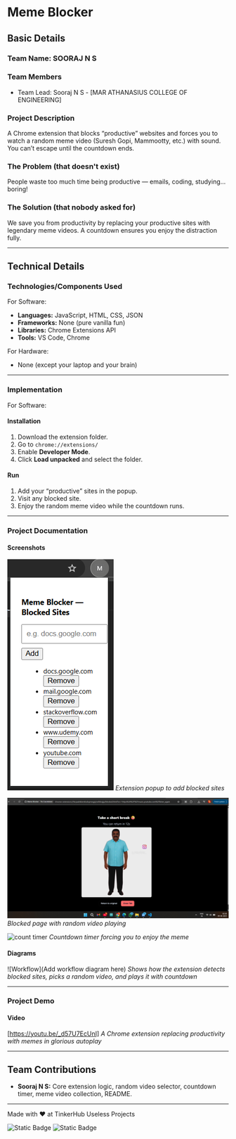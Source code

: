 
# Meme Blocker 

## Basic Details
### Team Name: SOORAJ N S

### Team Members
- Team Lead: Sooraj N S - [MAR ATHANASIUS COLLEGE OF ENGINEERING]

### Project Description
A Chrome extension that blocks “productive” websites and forces you to watch a random meme video (Suresh Gopi, Mammootty, etc.) with sound. You can’t escape until the countdown ends.

### The Problem (that doesn't exist)
People waste too much time being productive — emails, coding, studying… boring!  

### The Solution (that nobody asked for)
We save you from productivity by replacing your productive sites with legendary meme videos. A countdown ensures you enjoy the distraction fully.

---

## Technical Details
### Technologies/Components Used
For Software:
- **Languages:** JavaScript, HTML, CSS, JSON
- **Frameworks:** None (pure vanilla fun)
- **Libraries:** Chrome Extensions API
- **Tools:** VS Code, Chrome

For Hardware:
- None (except your laptop and your brain)

---

### Implementation
For Software:
#### Installation
1. Download the extension folder.
2. Go to `chrome://extensions/`
3. Enable **Developer Mode**.
4. Click **Load unpacked** and select the folder.

#### Run
1. Add your “productive” sites in the popup.
2. Visit any blocked site.
3. Enjoy the random meme video while the countdown runs.

---

### Project Documentation
#### Screenshots
![Extension pop](https://github.com/sooraj-n-s/Meme-Blocker/blob/main/IMAGES/EXTENSION%20POP.png)
*Extension popup to add blocked sites*

![Blocked page example](https://github.com/sooraj-n-s/Meme-Blocker/blob/main/IMAGES/BLOCK%20PAGE%20EXAMPLE.png)
*Blocked page with random video playing*

![count timer](
)
*Countdown timer forcing you to enjoy the meme*

#### Diagrams
![Workflow](Add workflow diagram here)
*Shows how the extension detects blocked sites, picks a random video, and plays it with countdown*

---

### Project Demo
#### Video
[https://youtu.be/_d57U7EcUnI]
*A Chrome extension replacing productivity with memes in glorious autoplay*

---

## Team Contributions
- **Sooraj N S:** Core extension logic, random video selector, countdown timer, meme video collection, README.

---

Made with ❤️ at TinkerHub Useless Projects

![Static Badge](https://img.shields.io/badge/TinkerHub-24?color=%23000000&link=https%3A%2F%2Fwww.tinkerhub.org%2F)
![Static Badge](https://img.shields.io/badge/UselessProjects--25-25?link=https%3A%2F%2Fwww.tinkerhub.org%2Fevents%2FQ2Q1TQKX6Q%2FUseless%2520Projects)

